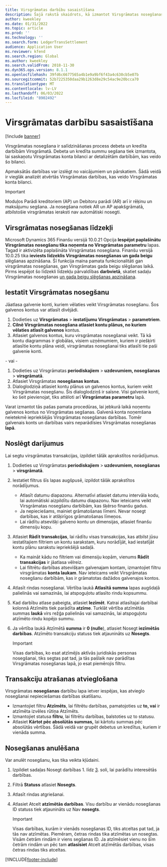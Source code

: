 ```yaml
---
title: Virsgrāmatas darbību sasaistīšana
description: Šajā rakstā skaidrots, kā izmantot Virsgrāmatas nosegšanas lapu, lai nosegtu Virsgrāmatas darbības un atsauktu segšanu.
author: kweekley
ms.date: 01/31/2022
ms.topic: article
ms.prod: ''
ms.technology: ''
ms.search.form: LedgerTransSettlement
audience: Application User
ms.reviewer: kfend
ms.search.region: Global
ms.author: kweekley
ms.search.validFrom: 2018-11-30
ms.dyn365.ops.version: 8.1.1
ms.openlocfilehash: 39fd6c6677565a4b1e9a9bf6f43a4c630cb5e07b
ms.sourcegitcommit: 52b7225350daa29b1263d8e29c54ac9e20bcca70
ms.translationtype: MT
ms.contentlocale: lv-LV
ms.lasthandoff: 06/03/2022
ms.locfileid: "8902492"
---
```

# <a name="ledger-settlements"></a>Virsgrāmatas darbību sasaistīšana

[!include [banner](../includes/banner.md)]

Virsgrāmatas nosegšana ir salīdzināšanas process debeta un kredīta darbībām Virsgrāmatā. Debeta un kredīta summu segšana tiek izmantota, lai saskaņotu Virsgrāmatas konta bilanci ar detalizētām darbībām, kas veido šo bilanci.

Apmaksātās darbības var izslēgt no vaicājumiem un pārskatiem. Šādā veidā ir vieglāk analizēt atvērtās Virsgrāmatas darbības, kas veido Virsgrāmatas konta bilanci.

> [!IMPORTANT] 
> Moduļos Parādi kreditoriem (AP) un Debitoru parādi (AR) arī ir rēķinu un maksājumu segšana. Ja nosegšana notiek AR un AP apakšgrāmatā, atbilstošie virsgrāmatas ieraksti nav automātiski nosegti.

## <a name="ledger-settlement-features"></a>Virsgrāmatas nosegšanas līdzekļi
Microsoft Dynamics 365 Finanšu versijā 10.0.21 Opcija **Iespējot paplašinātu** **Virsgrāmatas nosegšanu tika noņemta no Virsgrāmatas parametru** lapas. Tagad ir aktivizēta paplašināta Virsgrāmatas nosegšana.
Finanšu versijā 10.0.25 tika **ieviests līdzeklis Virsgrāmatas nosegšanas un gada beigu** slēgšanas apzināšana. Šī funkcija maina pamata funkcionalitāti gan virsgrāmatas nosegšanas, gan Virsgrāmatas gada beigu slēgšanas laikā. Pirms iespējot šo līdzekli līdzekļu pārvaldības **darbvietā**, skatiet sadaļu Virsgrāmatas nosegšanas [un gada beigu slēgšanas apzināšana](awareness-between-ledger-settlement-year-end-close.md).

## <a name="set-up-ledger-settlement"></a>Iestatīt Virsgrāmatas nosegšanu
Jāatlasa galvenie konti, kuriem vēlaties veikt Virsgrāmatas nosegšanu. Šos galvenos kontus var atlasīt divējādi.

1. Dodieties uz **Virsgrāmatas** > **iestatījumu Virsgrāmatas** > **parametriem**.
2. **Cilnē Virsgrāmatas nosegšana atlasiet kontu plānus, no kuriem vēlaties atlasīt galvenos** kontus.
3. Atlasiet galvenos kontus, kuru virsgrāmatas nosegšanai veikt. Tā kā kontu diagrammas ir globālas, visiem uzņēmumiem, kuriem ir piešķirti atlasītie kontu plāna veidi, virsgrāmatas nosegšanai tiks atlasīti tie paši galvenie konti.

  - vai -

1. Dodieties uz Virsgrāmatas **periodiskajiem** > **uzdevumiem, nosegšanas** > **virsgrāmatā**.
2. Atlasiet Virsgrāmatas **nosegšanas kontus**.
3. Dialoglodziņā atlasiet kontu plānus un galvenos kontus, kuriem veikt Virsgrāmatas nosegšanu. Šis dialoglodziņš ir saīsne. Visi galvenie konti, ko šeit pievienojat, tiks attēloti arī **Virsgrāmatas parametru** lapā.

Varat izmantot tās pašas pamata procedūras, lai jebkurā laikā noņemtu galvenos kontus no Virsgrāmatas segšanas. Galvenā konta noņemšana neietekmē iepriekšējās Virsgrāmatas nosegšanas darbības. Tomēr galvenais konts un darbības vairs neparādīsies Virsgrāmatas nosegšanas **lapā**.

## <a name="settle-transactions"></a><a name="settle-transactions"></a>Noslēgt darījumus
Lai segtu virsgrāmatas transakcijas, izpildiet tālāk aprakstītos norādījumus.

1. Dodieties uz Virsgrāmatas **periodiskajiem** > **uzdevumiem, nosegšanas** > **virsgrāmatā**.
2. Iestatiet filtrus šīs lapas augšpusē, izpildot tālāk aprakstītos norādījumus.

    - Atlasīt datumu diapazonu. Alternatīvi atlasiet datumu intervāla kodu, lai automātiski aizpildītu datumu diapazonu. Nav ieteicams veikt Virsgrāmatas nosegšanu darbībām, kas šķērso finanšu gadus.
    - Ja nepieciešams, mainiet grāmatošanas līmeni. Nevar nosegt darbības, kas ir atšķirīgos grāmatošanas līmeņos.
    - Lai rādītu atsevišķi galveno kontu un dimensijas, atlasiet finanšu dimensiju kopu.

3. Atlasiet **Rādīt transakcijas**, lai rādītu visas transakcijas, kas atbilst jūsu iestatītajiem filtriem un kontu sarakstam, kuru norādījāt, kad iestatījāt kontu plānu sarakstu iepriekšējā sadaļā.

    - Ka maināt kādu no filtriem vai dimensiju kopām, vienums **Rādīt transakcijas** ir jāatlasa vēlreiz.
    - Lai filtrētu darbības atsevišķam galvenajam kontam, izmantojiet filtru virsgrāmatas **konta laukam**. Nav ieteicams veikt Virsgrāmatas nosegšanu darbībām, kas ir grāmatotas dažādos galvenajos kontos.

4. Atlasīt rindas nosegšanai. Vērtība laukā **Atlasītā summa** lapas augšdaļā palielinās vai samazinās, lai atspoguļotu atlasīto rindu kopsummu.
5. Kad darbību atlase pabeigta, atlasiet **Iezīmēt**. Katrai atlasītajai darbībai kolonnā Atzīmēts tiek parādīta **atzīme**. Turklāt vērtība atzīmētās summas **laukā** virs režģa palielinās vai samazinās, lai atspoguļotu atzīmēto rindu kopējo summu.
6. Ja vērtība laukā Atzīmētā **summa** ir **0 (nulle**), atlasiet Nosegt **iezīmētās darbības**. Atzīmēto transakciju statuss tiek atjaunināts uz **Nosegts**.

    > [!IMPORTANT]
    > Visas darbības, ko esat atzīmējis aktīvās juridiskās personas nosegšanai, tiks segtas pat tad, ja tās pašlaik nav parādītas Virsgrāmatas nosegšanas lapā, jo esat piemērojis filtru.

## <a name="make-transactions-easier-to-find"></a>Transakciju atrašanas atvieglošana
Virsgrāmatas **nosegšanas** darbību lapa ietver iespējas, kas atvieglo nosegšanai nepieciešamas darbības skatīšanu.

- Izmantojiet filtru **Atzīmēts**, lai filtrētu darbības, pamatojoties uz **to, vai** ir atzīmēta izvēles rūtiņa Atzīmēts.
- Izmantojiet statusa **filtru**, lai filtrētu darbības, balstoties uz to statusu.
- Atlasiet **Kārtot pēc absolūtās summas,** lai kārtotu summas pēc absolūtās vērtības. Šādā veidā var grupēt debetus un kredītus, kuriem ir vienāda summa.

## <a name="reverse-a-settlement"></a>Nosegšanas anulēšana
Var anulēt nosegšanu, kas tika veikta kļūdaini.

1. Izpildiet sadaļas Nosegt darbības 1. līdz [3](#settle-transactions). soli, lai parādītu interesētās darbības.
2. Filtrā **Statuss** atlasiet **Nosegts**.
3. Atlasīt rindas atgriešanai.
4. Atlasiet Atcelt **atzīmētās darbības**. Visu darbību ar vienādu nosegšanas ID statuss tiek atjaunināts uz Nav **nosegts**.

    > [!IMPORTANT]
    > Visas darbības, kurām ir vienāds nosegšanas ID, tiks atceltas pat tad, ja tās nav atzīmētas. Piemēram, četras rindas tika atzīmētas un nosegtas. Visām četrām rindām ir viens segšanas ID. Ja atzīmēsiet vienu no šīm četrām rindām un pēc tam **atlasīsiet** Atcelt atzīmētās darbības, visas četras rindas tiks atceltas.





[!INCLUDE[footer-include](../../includes/footer-banner.md)]
